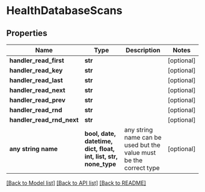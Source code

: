 # HealthDatabaseScans


## Properties
Name | Type | Description | Notes
------------ | ------------- | ------------- | -------------
**handler_read_first** | **str** |  | [optional] 
**handler_read_key** | **str** |  | [optional] 
**handler_read_last** | **str** |  | [optional] 
**handler_read_next** | **str** |  | [optional] 
**handler_read_prev** | **str** |  | [optional] 
**handler_read_rnd** | **str** |  | [optional] 
**handler_read_rnd_next** | **str** |  | [optional] 
**any string name** | **bool, date, datetime, dict, float, int, list, str, none_type** | any string name can be used but the value must be the correct type | [optional]

[[Back to Model list]](../README.md#documentation-for-models) [[Back to API list]](../README.md#documentation-for-api-endpoints) [[Back to README]](../README.md)


